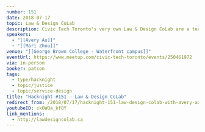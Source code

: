 ```yaml
---
number: 151
date: 2018-07-17
topic: Law & Design CoLab
description: Civic Tech Toronto's very own Law & Design CoLab are a team of volunteers that works to bring more design thinking and cross-sector collaboration to Ontario's justice sector. The team conceives, scopes, and runs projects in partnership with people and organizations who are working to improve access to justice in Ontario. Tonight we're excited to be getting an update on the wrap-up of their very first project, and a preview of what they're up to next!
speakers:
  - "[[Avery Au]]"
  - "[[Mari Zhou]]"
venue: "[[George Brown College - Waterfront campus]]"
eventUrl: https://www.meetup.com/civic-tech-toronto/events/250461972
via: in-person
booker: patcon
tags:
  - type/hacknight
  - topic/justice
  - topic/service-design
title: "Hacknight #151 – Law & Design CoLab"
redirect_from: /2018/07/17/hacknight-151-law-design-colab-with-avery-au-mari-zhou/
youtubeID: ckOWQa_kf8Y
link_mentions:
  - http://lawdesigncolab.ca
---
```

